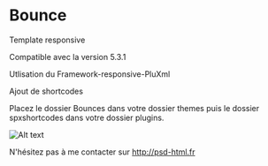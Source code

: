 Bounce
=========
Template responsive 

Compatible avec la version 5.3.1


Utlisation du Framework-responsive-PluXml

Ajout de shortcodes

Placez le dossier Bounces dans votre dossier themes puis le dossier spxshortcodes dans votre dossier plugins.



![Alt text](http://libertea.fr/bounce.jpg)


N'hésitez pas à me contacter sur http://psd-html.fr
